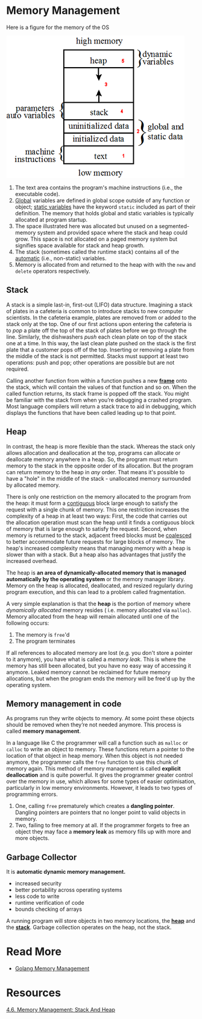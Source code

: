 # Memory Management

Here is a figure for the memory of the OS

![Untitled](Operating-Systems/Memory%20Management/Untitled.png)

1. The text area contains the program's machine instructions (i.e., the executable code).
2. [Global](https://icarus.cs.weber.edu/~dab/cs1410/textbook/1.Basics/terminology.html#extern) variables are defined in
   global scope outside of any function or
   object; [static variables](https://icarus.cs.weber.edu/~dab/cs1410/textbook/1.Basics/data.html#auto_static) have the
   keyword `static` included as part of their definition. The memory that holds global and static variables is typically
   allocated at program startup.
3. The space illustrated here was allocated but unused on a segmented-memory system and provided space where the stack
   and heap could grow. This space is not allocated on a paged memory system but signifies space available for stack and
   heap growth.
4. The stack (sometimes called the runtime stack) contains all of
   the [automatic](https://icarus.cs.weber.edu/~dab/cs1410/textbook/1.Basics/data.html#auto_static) (i.e., non-static)
   variables.
5. Memory is allocated from and returned to the heap with with the `new` and `delete` operators respectively.

## Stack

A stack is a simple last-in, first-out (LIFO) data structure. Imagining a stack of plates in a cafeteria is common to
introduce stacks to new computer scientists. In the cafeteria example, plates are removed from or added to the stack
only at the top. One of our first actions upon entering the cafeteria is to *pop* a plate off the top of the stack of
plates before we go through the line. Similarly, the dishwashers *push* each clean plate on top of the stack one at a
time. In this way, the last clean plate pushed on the stack is the first plate that a customer pops off of the top.
Inserting or removing a plate from the middle of the stack is not permitted. Stacks must support at least two
operations: push and pop; other operations are possible but are not required.

Calling another function from within a function pushes a new **[frame](https://en.wikipedia.org/wiki/Call_stack)** onto
the stack, which will contain the values of that function and so on. When the called function returns, its stack frame
is popped off the stack. You might be familiar with the stack from when you’re debugging a crashed program. Most
language compilers will return a stack trace to aid in debugging, which displays the functions that have been called
leading up to that point.

## Heap

In contrast, the heap is more flexible than the stack. Whereas the stack only allows allocation and deallocation at the
top, programs can allocate or deallocate memory anywhere in a heap. So, the program must return memory to the stack in
the opposite order of its allocation. But the program can return memory to the heap in *any* order. That means it's
possible to have a "hole" in the middle of the stack - unallocated memory surrounded by allocated memory.

There is only one restriction on the memory allocated to the program from the heap: it must form
a [contiguous](http://www.thefreedictionary.com/contiguous) block large enough to satisfy the request with a single
chunk of memory. This one restriction increases the complexity of a heap in at least two ways: First, the code that
carries out the allocation operation must scan the heap until it finds a contiguous block of memory that is large enough
to satisfy the request. Second, when memory is returned to the stack, adjacent freed blocks must
be [coalesced](http://www.thefreedictionary.com/coalesced) to better accommodate future requests for large blocks of
memory. The heap's increased complexity means that managing memory with a heap is slower than with a stack. But a heap
also has advantages that justify the increased overhead.

The heap is **an area of dynamically-allocated memory that is managed automatically by the operating system** or the
memory manager library. Memory on the heap is allocated, deallocated, and resized regularly during program execution,
and this can lead to a problem called fragmentation.

A very simple explanation is that the **heap** is the portion of memory where *dynamically allocated* memory resides (
i.e. memory allocated via `malloc`). Memory allocated from the heap will remain allocated until one of the following
occurs:

1. The memory is `free`'d
2. The program terminates

If all references to allocated memory are lost (e.g. you don't store a pointer to it anymore), you have what is called
a *memory leak*. This is where the memory has still been allocated, but you have no easy way of accessing it anymore.
Leaked memory cannot be reclaimed for future memory allocations, but when the program ends the memory will be free'd up
by the operating system.

## Memory management in code

As programs run they write objects to memory. At some point these objects should be removed when they’re not needed
anymore. This process is called **memory management**.

In a language like C the programmer will call a function such as `malloc` or `calloc` to write an object to memory.
These functions return a pointer to the location of that object in heap memory. When this object is not needed anymore,
the programmer calls the `free` function to use this chunk of memory again. This method of memory management is
called **explicit deallocation** and is quite powerful. It gives the programmer greater control over the memory in use,
which allows for some types of easier optimisation, particularly in low memory environments. However, it leads to two
types of programming errors.

1. One, calling `free` prematurely which creates a **dangling pointer**. Dangling pointers are pointers that no longer
   point to valid objects in memory.
2. Two, failing to free memory at all. If the programmer forgets to free an object they may face a **memory leak** as
   memory fills up with more and more objects.

## Garbage Collector

It is **automatic dynamic memory management.**

- increased security
- better portability across operating systems
- less code to write
- runtime verification of code
- bounds checking of arrays

A running program will store objects in two memory locations,
the **[heap](https://en.wikipedia.org/wiki/Memory_management#HEAP)** and
the **[stack](https://en.wikipedia.org/wiki/Stack-based_memory_allocation)**. Garbage collection operates on the heap,
not the stack.

# Read More

- [Golang Memory Management](./../Golang/Go%20Memory%20Management.md)

# Resources

[4.6. Memory Management: Stack And Heap](https://icarus.cs.weber.edu/~dab/cs1410/textbook/4.Pointers/memory.html)